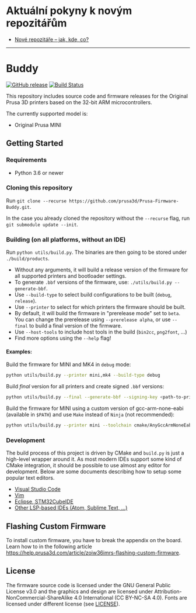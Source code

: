 # Aktuální pokyny k novým repozitářům

* [Nové repozitáře – jak, kde, co?](https://github.com/prusa3d/Prusa-Firmware-Buddy-Private/wiki/Nové-repozitáře-–-jak,-kde,-co%3F)

-----


# Buddy
[![GitHub release](https://img.shields.io/github/release/Naereen/StrapDown.js.svg)](https://github.com/prusa3d/Prusa-Firmware-Buddy/releases)
[![Build Status](https://holly.prusa3d.com/buildStatus/icon?job=Prusa-Firmware-Buddy%2FMultibranch%2Fmaster)](https://holly.prusa3d.com/job/Prusa-Firmware-Buddy/job/Multibranch/job/master/)

This repository includes source code and firmware releases for the Original Prusa 3D printers based on the 32-bit ARM microcontrollers.

The currently supported model is:
- Original Prusa MINI

## Getting Started

### Requirements

- Python 3.6 or newer

### Cloning this repository

Run `git clone --recurse https://github.com/prusa3d/Prusa-Firmware-Buddy.git`.

In the case you already cloned the repository without the `--recurse` flag, run `git submodule update --init`.

### Building (on all platforms, without an IDE)

Run `python utils/build.py`. The binaries are then going to be stored under `./build/products`.

- Without any arguments, it will build a release version of the firmware for all supported printers and bootloader settings.
- To generate `.bbf` versions of the firmware, use: `./utils/build.py --generate-bbf`.
- Use `--build-type` to select build configurations to be built (`debug`, `release`).
- Use `--printer` to select for which printers the firmware should be built.
- By default, it will build the firmware in "prerelease mode" set to `beta`. You can change the prerelease using `--prerelease alpha`, or use `--final` to build a final version of the firmware.
- Use `--host-tools` to include host tools in the build (`bin2cc`, `png2font`, ...)
- Find more options using the `--help` flag!

#### Examples:

Build the firmware for MINI and MK4 in `debug` mode:

```bash
python utils/build.py --printer mini,mk4 --build-type debug
```

Build _final_ version for all printers and create signed `.bbf` versions:

```bash
python utils/build.py --final --generate-bbf --signing-key <path-to-private-key>
```

Build the firmware for MINI using a custom version of gcc-arm-none-eabi (available in `$PATH`) and use `Make` instead of `Ninja` (not recommended):

```bash
python utils/build.py --printer mini --toolchain cmake/AnyGccArmNoneEabi.cmake --generator 'Unix Makefiles'
```

### Development

The build process of this project is driven by CMake and `build.py` is just a high-level wrapper around it. As most modern IDEs support some kind of CMake integration, it should be possible to use almost any editor for development. Below are some documents describing how to setup some popular text editors.

- [Visual Studio Code](doc/editor/vscode.md)
- [Vim](doc/editor/vim.md)
- [Eclipse, STM32CubeIDE](doc/editor/stm32cubeide.md)
- [Other LSP-based IDEs (Atom, Sublime Text, ...)](doc/editor/lsp-based-ides.md)

## Flashing Custom Firmware

To install custom firmware, you have to break the appendix on the board. Learn how to in the following article https://help.prusa3d.com/article/zoiw36imrs-flashing-custom-firmware.

## License

The firmware source code is licensed under the GNU General Public License v3.0 and the graphics and design are licensed under Attribution-NonCommercial-ShareAlike 4.0 International (CC BY-NC-SA 4.0). Fonts are licensed under different license (see [LICENSE](LICENSE.md)).
